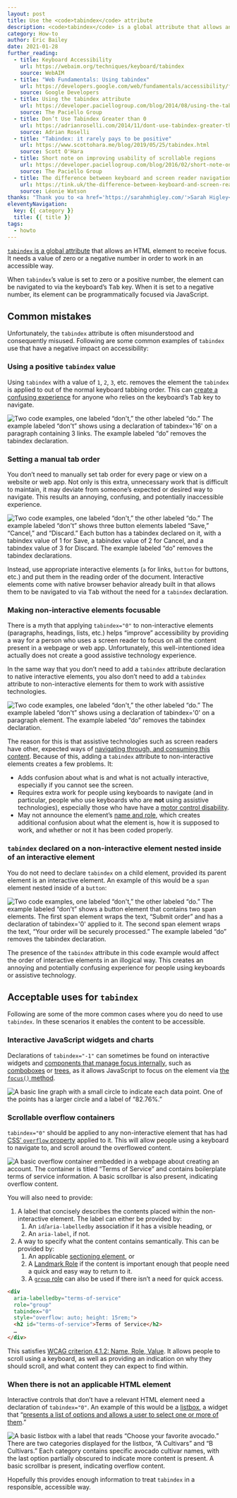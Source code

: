 ```yaml
---
layout: post
title: Use the <code>tabindex</code> attribute
description: <code>tabindex</code> is a global attribute that allows an HTML element to receive focus. It needs a value of zero or a negative number in order to work in an accessible way.
category: How-to
author: Eric Bailey
date: 2021-01-28
further_reading:
  - title: Keyboard Accessibility
    url: https://webaim.org/techniques/keyboard/tabindex
    source: WebAIM
  - title: "Web Fundamentals: Using tabindex"
    url: https://developers.google.com/web/fundamentals/accessibility/focus/using-tabindex
    source: Google Developers
  - title: Using the tabindex attribute
    url: https://developer.paciellogroup.com/blog/2014/08/using-the-tabindex-attribute/
    source: The Paciello Group
  - title: Don’t Use Tabindex Greater than 0
    url: https://adrianroselli.com/2014/11/dont-use-tabindex-greater-than-0.html
    source: Adrian Roselli
  - title: "Tabindex: it rarely pays to be positive"
    url: https://www.scottohara.me/blog/2019/05/25/tabindex.html
    source: Scott O'Hara
  - title: Short note on improving usability of scrollable regions
    url: https://developer.paciellogroup.com/blog/2016/02/short-note-on-improving-usability-of-scrollable-regions/
    source: The Paciello Group
  - title: The difference between keyboard and screen reader navigation
    url: https://tink.uk/the-difference-between-keyboard-and-screen-reader-navigation/
    source: Léonie Watson
thanks: "Thank you to <a href='https://sarahmhigley.com/'>Sarah Higley</a> and <a href='https://www.splintered.co.uk/'>Patrick Lauke</a> for their feedback."
eleventyNavigation:
  key: {{ category }}
  title: {{ title }}
tags:
  - howto
---
```


[`tabindex` is a global attribute](https://developer.mozilla.org/en-US/docs/Web/HTML/Global_attributes/tabindex) that allows an HTML element to receive focus. It needs a value of zero or a negative number in order to work in an accessible way.

When `tabindex`’s value is set to zero or a positive number, the element can be navigated to via the keyboard’s <kbd>Tab</kbd> key. When it is set to a negative number, its element can be programmatically focused via JavaScript.


## Common mistakes

Unfortunately, the `tabindex`  attribute is often misunderstood and consequently misused. Following are some common examples of `tabindex` use that have a negative impact on accessibility:

### Using a positive `tabindex` value

Using `tabindex` with a value of `1`, `2`, `3`, etc. removes the element the `tabindex` is applied to out of the normal keyboard tabbing order. This can [create a confusing experience](https://adrianroselli.com/2014/11/dont-use-tabindex-greater-than-0.html) for anyone who relies on the keyboard’s <kbd>Tab</kbd> key to navigate.

![Two code examples, one labeled “don't,” the other labeled “do.” The example labeled “don't” shows using a declaration of tabindex='16' on a paragraph containing 3 links. The example labeled “do” removes the tabindex declaration.](/img/posts/2021-01-28-how-to-use-the-tabindex-attribute/positive-value.png)

### Setting a manual tab order

You don’t need to manually set tab order for every page or view on a website or web app. Not only is this extra, unnecessary work that is difficult to maintain, it may deviate from someone’s expected or desired way to navigate. This results an annoying, confusing, and potentially inaccessible experience.

![Two code examples, one labeled “don't,” the other labeled “do.” The example labeled “don't” shows three button elements labeled “Save,” “Cancel,” and “Discard.” Each button has a tabindex declared on it, with a tabindex value of 1 for Save, a tabindex value of 2 for Cancel, and a tabindex value of 3 for Discard. The example labeled “do” removes the tabindex declarations.](/img/posts/2021-01-28-how-to-use-the-tabindex-attribute/manual-tab-order.png)

Instead, use appropriate interactive elements (`a` for links, `button` for buttons, etc.) and put them in the reading order of the document. Interactive elements come with native browser behavior already built in that allows them to be navigated to via <kbd>Tab</kbd> without the need for a `tabindex` declaration.

### Making non-interactive elements focusable

There is a myth that applying `tabindex="0"` to non-interactive elements (paragraphs, headings, lists, etc.) helps “improve” accessibility by providing a way for a person who uses a screen reader to focus on all the content present in a webpage or web app. Unfortunately, this well-intentioned idea actually does not create a good assistive technology experience.

In the same way that you don’t need to add a `tabindex` attribute declaration to native interactive elements, you also don’t need to add a `tabindex` attribute to non-interactive elements for them to work with assistive technologies.

![Two code examples, one labeled “don't,” the other labeled “do.” The example labeled “don't” shows using a declaration of tabindex='0' on a paragraph element. The example labeled “do” removes the tabindex declaration.](/img/posts/2021-01-28-how-to-use-the-tabindex-attribute/non-interactive-interactive.png)

The reason for this is that assistive technologies such as screen readers have other, expected ways of [navigating through, and consuming this content](https://tink.uk/the-difference-between-keyboard-and-screen-reader-navigation/). Because of this, adding a `tabindex` attribute to non-interactive elements creates a few problems. It:

- Adds confusion about what is and what is not actually interactive, especially if you cannot see the screen.
- Requires extra work for people using keyboards to navigate (and in particular, people who use keyboards who are **not** using assistive technologies), especially those who have have a [motor control disability](https://webaim.org/articles/motor/motordisabilities).
- May not announce the element’s [name and role](https://www.w3.org/WAI/WCAG21/Understanding/name-role-value.html), which creates additional confusion about what the element is, how it is supposed to work, and whether or not it has been coded properly.

### `tabindex` declared on a non-interactive element nested inside of an interactive element

You do not need to declare `tabindex` on a child element, provided its parent element is an interactive element. An example of this would be a `span` element nested inside of a `button`:

![Two code examples, one labeled “don't,” the other labeled “do.” The example labeled “don't” shows a button element that contains two span elements. The first span element wraps the text, “Submit order” and has a declaration of tabindex='0' applied to it. The second span element wraps the text, “Your order will be securely processed.” The example labeled “do” removes the tabindex declaration.](/img/posts/2021-01-28-how-to-use-the-tabindex-attribute/nested-tab-stop.png)

The presence of the `tabindex` attribute in this code example would affect the order of interactive elements in an illogical way. This creates an annoying and potentially confusing experience for people using keyboards or assistive technology.


## Acceptable uses for `tabindex`

Following are some of the more common cases where you do need to use `tabindex`. In these scenarios it enables the content to be accessible.

### Interactive JavaScript widgets and charts

Declarations of `tabindex="-1"` can sometimes be found on interactive widgets and [components that manage focus internally](https://w3c.github.io/aria/#managingfocus), such as [comboboxes](https://www.w3.org/TR/2017/REC-wai-aria-1.1-20171214/#combobox) or [trees](https://www.w3.org/TR/2017/REC-wai-aria-1.1-20171214/#tree-0), as it allows JavaScript to focus on the element via [the `focus()` method](https://developer.mozilla.org/en-US/docs/Web/API/HTMLOrForeignElement/focus).

![A basic line graph with a small circle to indicate each data point. One of the points has a larger circle and a label of “82.76%.”](/img/posts/2021-01-28-how-to-use-the-tabindex-attribute/interactive-chart.png)

### Scrollable overflow containers

`tabindex="0"` should be applied to any non-interactive element that has had [CSS’ `overflow` property](https://developer.mozilla.org/en-US/docs/Web/CSS/overflow) applied to it. This will allow people using a keyboard to navigate to, and scroll around the overflowed content.

![A basic overflow container embedded in a webpage about creating an account. The container is titled “Terms of Service” and contains boilerplate terms of service information. A basic scrollbar is also present, indicating overflow content.](/img/posts/2021-01-28-how-to-use-the-tabindex-attribute/scrollable-overflow-container.png)

You will also need to provide:

1. A label that concisely describes the contents placed within the non-interactive element. The label can either be provided by:
    1. An `id`/`aria-labelledby` association if it has a visible heading, or
    2. An `aria-label`, if not.
2. A way to specify what the content contains semantically. This can be provided by:
    1. An applicable [sectioning element](https://www.w3.org/TR/wai-aria-practices/examples/landmarks/HTML5.html), or
    2. A [Landmark Role](https://www.a11yproject.com/posts/2013-01-14-aria-landmark-roles/) if the content is important enough that people need a quick and easy way to return to it.
    3. A [`group` role](https://www.w3.org/TR/wai-aria-1.1/#group) can also be used if there isn’t a need for quick access.

``` html
<div
  aria-labelledby="terms-of-service"
  role="group"
  tabindex="0"
  style="overflow: auto; height: 15rem;">
  <h2 id="terms-of-service">Terms of Service</h2>
  …
</div>
```

This satisfies [WCAG criterion 4.1.2: Name, Role, Value](https://www.w3.org/WAI/WCAG21/Understanding/name-role-value). It allows people to scroll using a keyboard, as well as providing an indication on why they should scroll, and what content they can expect to find within.

### When there is not an applicable HTML element

Interactive controls that don’t have a relevant HTML element need a declaration of `tabindex="0"`. An example of this would be a [listbox](https://www.w3.org/TR/wai-aria-practices-1.2/examples/listbox/listbox-grouped.html), a widget that “[presents a list of options and allows a user to select one or more of them](https://www.w3.org/TR/wai-aria-practices-1.2/#Listbox).”

![A basic listbox with a label that reads “Choose your favorite avocado.” There are two categories displayed for the listbox, “A Cultivars” and “B Cultivars.” Each category contains specific avocado cultivar names, with the last option partially obscured to indicate more content is present. A basic scrollbar is present, indicating overflow content.](/img/posts/2021-01-28-how-to-use-the-tabindex-attribute/listbox.png)

Hopefully this provides enough information to treat `tabindex` in a responsible, accessible way.
